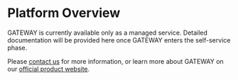 # Platform Overview

GATEWAY is currently available only as a managed service. Detailed documentation will be provided here once GATEWAY enters the self-service phase.

Please [contact us](https://secondstage.io/contact/) for more information, or learn more about GATEWAY on our [official product website](https://secondstage.io/gateway/).
